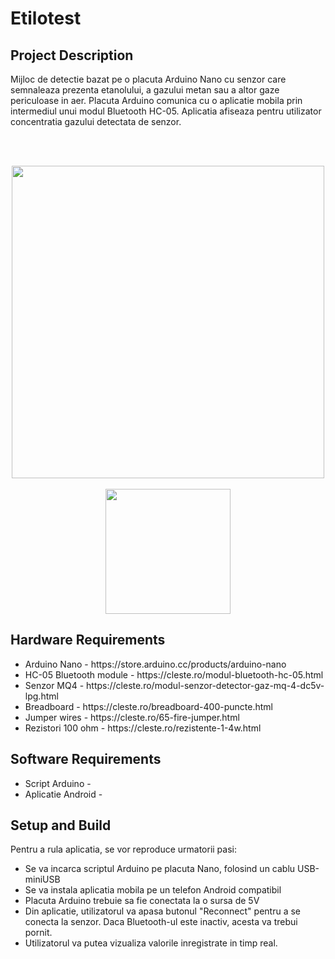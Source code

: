 <h1>Etilotest</h1>

<h2>Project Description</h2>
Mijloc de detectie bazat pe o placuta Arduino Nano cu senzor care semnaleaza prezenta etanolului, a gazului metan sau a altor gaze periculoase in aer. Placuta Arduino comunica cu o aplicatie mobila prin intermediul unui modul Bluetooth HC-05. Aplicatia afiseaza pentru utilizator concentratia gazului detectata de senzor.

<br><br>
<center><img src="" width="500px"></center>
<br>
<center><img src="" width="200px"></center>

<h2>Hardware Requirements</h2>
<ul>
    <li>Arduino Nano - https://store.arduino.cc/products/arduino-nano</li>
    <li>HC-05 Bluetooth module - https://cleste.ro/modul-bluetooth-hc-05.html</li>
    <li>Senzor MQ4 - https://cleste.ro/modul-senzor-detector-gaz-mq-4-dc5v-lpg.html</li>
    <li>Breadboard - https://cleste.ro/breadboard-400-puncte.html</li>
    <li>Jumper wires - https://cleste.ro/65-fire-jumper.html</li>
    <li>Rezistori 100 ohm - https://cleste.ro/rezistente-1-4w.html</li>
</ul>

<h2>Software Requirements</h2>
<ul>
    <li>Script Arduino - </li>
    <li>Aplicatie Android - </li>
</ul>

<h2>Setup and Build</h2>
Pentru a rula aplicatia, se vor reproduce urmatorii pasi:
<ul>
    <li>Se va incarca scriptul Arduino pe placuta Nano, folosind un cablu USB-miniUSB</li>
    <li>Se va instala aplicatia mobila pe un telefon Android compatibil</li>
    <li>Placuta Arduino trebuie sa fie conectata la o sursa de 5V</li>
    <li>Din aplicatie, utilizatorul va apasa butonul "Reconnect" pentru a se conecta la senzor. Daca Bluetooth-ul este inactiv, acesta va trebui pornit.</li>
    <li>Utilizatorul va putea vizualiza valorile inregistrate in timp real.</li>
</ul>

